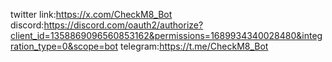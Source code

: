 twitter link:https://x.com/CheckM8_Bot
discord:https://discord.com/oauth2/authorize?client_id=1358869096560853162&permissions=1689934340028480&integration_type=0&scope=bot
telegram:https://t.me/CheckM8_Bot
